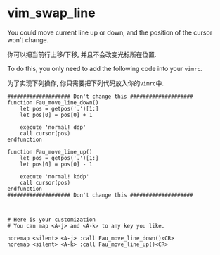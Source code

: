 # vim_swap_line

You could move current line up or down, and the position of the cursor won't change. 

你可以把当前行上移/下移, 并且不会改变光标所在位置.



To do this, you only need to add the following code into your `vimrc`.

为了实现下列操作, 你只需要把下列代码放入你的`vimrc`中.

```
#################### Don't change this ####################
function Fau_move_line_down()
	let pos = getpos('.')[1:]
	let pos[0] = pos[0] + 1

	execute 'normal! ddp'
	call cursor(pos)	
endfunction

function Fau_move_line_up()
	let pos = getpos('.')[1:]
	let pos[0] = pos[0] - 1

	execute 'normal! kddp'
	call cursor(pos)	
endfunction
#################### Don't change this ####################



# Here is your customization
# You can map <A-j> and <A-k> to any key you like.

noremap <silent> <A-j> :call Fau_move_line_down()<CR> 
noremap <silent> <A-k> :call Fau_move_line_up()<CR>
```
